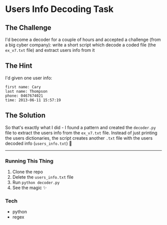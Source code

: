 # Users Info Decoding Task

## The Challenge
I'd become a decoder for a couple of hours and accepted a challenge (from a big cyber company):
write a short script which decode a coded file (the `ex_v7.txt` file) and extract users info from it

## The Hint
I'd given one user info:
```
first name: Cary
last name: Thompson
phone: 0467674021
time: 2013-06-11 15:57:19
```

## The Solution
So that's exactly what I did - I found a pattern and created the `decoder.py` file to extract the users info from the `ex_v7.txt` file.
Instead of just printing the users dictionaries, the script creates another `.txt` file with the users decoded info (`users_info.txt`) 🤘
***
### Running This Thing
1. Clone the repo
2. Delete the `users_info.txt` file
3. Run `python decoder.py`
4. See the magic ✨

### Tech
* python
* regex

